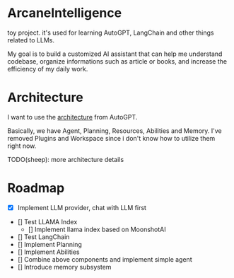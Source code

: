 # ArcaneIntelligence

toy project. it's used for learning AutoGPT, LangChain and other things related to LLMs.

My goal is to build a customized AI assistant that can help me understand codebase, organize informations such as article or books, and increase the efficiency of my daily work.

# Architecture

I want to use the [architecture](https://github.com/Significant-Gravitas/AutoGPT/issues/4770) from AutoGPT.

Basically, we have Agent, Planning, Resources, Abilities and Memory. I've removed Plugins and Workspace since i don't know how to utilize them right now.

TODO(sheep): more architecture details

# Roadmap

- [x] Implement LLM provider, chat with LLM first
- [] Test LLAMA Index
  - [] Implement llama index based on MoonshotAI
- [] Test LangChain
- [] Implement Planning
- [] Implement Abilities
- [] Combine above components and implement simple agent
- [] Introduce memory subsystem
